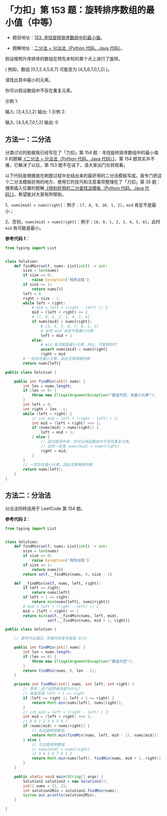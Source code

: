 # 「力扣」第 153 题：旋转排序数组的最小值（中等）

+ 题目地址：[153. 寻找旋转排序数组中的最小值](https://leetcode-cn.com/problems/find-minimum-in-rotated-sorted-array/)。

+ 题解地址：[二分法 + 分治法（Python 代码、Java 代码）](https://leetcode-cn.com/problems/find-minimum-in-rotated-sorted-array/solution/er-fen-fa-fen-zhi-fa-python-dai-ma-java-dai-ma-by-/)。

假设按照升序排序的数组在预先未知的某个点上进行了旋转。

( 例如，数组 [0,1,2,4,5,6,7] 可能变为 [4,5,6,7,0,1,2] )。

请找出其中最小的元素。

你可以假设数组中不存在重复元素。

示例 1:

输入: [3,4,5,1,2]
输出: 1
示例 2:

输入: [4,5,6,7,0,1,2]
输出: 0

## 方法一：二分法

分类讨论的依据我已经写在了「力扣」第 154 题：寻找旋转排序数组中的最小值 II 的题解[《二分法 + 分治法（Python 代码、Java 代码）》](https://leetcode-cn.com/problems/find-minimum-in-rotated-sorted-array-ii/solution/er-fen-fa-fen-zhi-fa-python-dai-ma-by-liweiwei1419/)，第 154 题其实并不难，它解决了以后，第 153 题不在话下，请大家出门左转观看。

以下代码是根据我在刷题过程中总结出来的最好用的二分法模板写成。我专门把这个二分法模板好用的地方、使用它的技巧和注意事项整理在了「力扣」第 35 题：搜索插入位置的题解[《特别好用的二分查找法模板（Python 代码、Java 代码）》]()，希望能对大家有所帮助。

1、`nums[mid] > nums[right]`：例子：`[7, 8, 9, 10, 1, 2]`，`mid` 肯定不是最小；

2、否则，`nums[mid] < nums[right]`：例子：`[8, 9, 1, 2, 3, 4, 5, 6]`，此时 `mid` 有可能是最小。

**参考代码 1**：

```Python []
from typing import List


class Solution:
    def findMin(self, nums: List[int]) -> int:
        size = len(nums)
        if size == 0:
            raise Exception('程序出错')
        if size == 1:
            return nums[0]
        left = 0
        right = size - 1
        while left < right:
            # mid = left + (right - left) // 2
            mid = (left + right) >> 1
            # [7, 8, 1, 2, 3, 4, 5, 6]
            if nums[mid] > nums[right]:
                # [3, 4, 5, 6, 7, 8, 1, 2]
                # 此时 mid 肯定不是最小元素
                left = mid + 1
            else:
                # mid 有可能是最小元素，所以，不能排除它
                assert nums[mid] < nums[right]
                right = mid
        # 一定存在最小元素，因此无需再做判断
        return nums[left]
```
```Java []
public class Solution {

    public int findMin(int[] nums) {
        int len = nums.length;
        if (len == 0) {
            throw new IllegalArgumentException("数组为空，无最小元素");
        }
        int left = 0;
        int right = len - 1;
        while (left < right) {
            // int mid = left + (right - left) / 2;
            int mid = (left + right) >>> 1;
            if (nums[mid] > nums[right]) {
                left = mid + 1;
            } else {
                // 因为题目中说：你可以假设数组中不存在重复元素。
                // 此时一定有 nums[mid] < nums[right]
                right = mid;
            }
        }
        // 一定存在最小元素，因此无需再做判断
        return nums[left];
    }
}
```

## 方法二：分治法

分治法同样适用于 LeetCode 第 154 题。

**参考代码 2**：

```Python []
from typing import List


class Solution:
    def findMin(self, nums: List[int]) -> int:
        size = len(nums)
        if size == 0:
            raise Exception('程序出错')
        if size == 1:
            return nums[0]
        return self.__findMin(nums, 0, size - 1)

    def __findMin(self, nums, left, right):
        if left == right:
            return nums[left]
        if left + 1 == right:
            return min(nums[left], nums[right])
        # mid = left + (right - left) // 2
        mid = (left + right) >> 1
        return min(self.__findMin(nums, left, mid),
                   self.__findMin(nums, mid + 1, right))
```
```Java []
public class Solution {

    // 虽然可以通过，但是时间复杂度是 O(n)

    public int findMin(int[] nums) {
        int len = nums.length;
        if (len == 0) {
            throw new IllegalArgumentException("数组为空");
        }
        return findMin(nums, 0, len - 1);
    }

    private int findMin(int[] nums, int left, int right) {
        // 思考：这个临界条件是为什么?
        // 或者写成 left + 1 >= right
        if (left == right || left + 1 == right) {
            return Math.min(nums[left], nums[right]);
        }
        // int mid = left + (right - left) / 2;
        int mid = (left + right) >>> 1;
        // 8 9 1 2 3 4 5 6 7
        if (nums[mid] < nums[right]) {
            // 右边是顺序数组
            return Math.min(findMin(nums, left, mid - 1), nums[mid]);
        } else {
            // 左边是顺序数组
            // nums[mid] > nums[right]
            // 3 4 5 6 7 8 1 2
            return Math.min(nums[left], findMin(nums, mid + 1, right));
        }
    }

    public static void main(String[] args) {
        Solution2 solution2 = new Solution2();
        int[] nums = {1, 2};
        int solution2Min = solution2.findMin(nums);
        System.out.println(solution2Min);
    }

}
```
